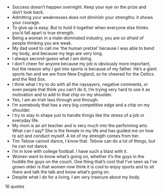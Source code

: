  - Success doesn’t happen overnight. Keep your eye on the prize and don’t look back.
 - Admitting your weaknesses does not diminish your strengths: it shows your courage.
 - To give up is easy. But to hold it together when everyone else thinks you’d fall apart is true strength.
 - Being a woman in a male-dominated industry, you are so afraid of people thinking you are weak.
 - My dad used to call me ‘the human pretzel’ because I was able to bend my body, and because my legs are very long.
 - I always second-guess what I am doing.
 - I don’t cheer for anyone because my job is obviously more important, but the reason why I got into sports is because of my father. He’s a giant sports fan and we are from New England, so he cheered for the Celtics and the Red Sox.
 - I think what I try to do with all the naysayers, negative comments, or even people that think you can’t do it, I’m trying very hard to use it as motivation and to add to that chip on my shoulder.
 - Yes, I am an Irish lass through and through.
 - I’m somebody that has a very big competitive edge and a chip on my shoulder.
 - I try to stay in shape just to handle things like the stress of a job or everyday life.
 - My mom is an art teacher and is very much into the performing arts. What can I say? She is the female in my life and has guided me on how to act and conduct myself. A lot of my strength comes from her.
 - Tim Tebow cannot dance, I know that. Tebow can do a lot of things, but he can not dance.
 - I’m in love with college football. I have such a blast with it.
 - Women want to know what’s going on, whether it’s the guys in the huddle the guys on the couch. One thing that’s cool that I’ve seen as I’ve grown older is that women now think it is cool to enjoy sports and to sit there and talk the talk and know what’s going on.
 - Despite what I do for a living, I am very insecure about my body.

16 quotes